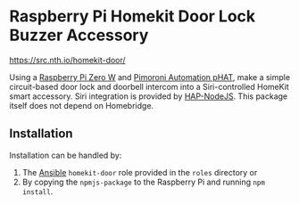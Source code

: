 # Raspberry Pi Homekit Door Lock Buzzer Accessory

https://src.nth.io/homekit-door/

Using a [Raspberry Pi Zero W](https://www.raspberrypi.org/products/raspberry-pi-zero-w/)
and [Pimoroni Automation pHAT](https://shop.pimoroni.com/products/automation-phat), make a simple circuit-based door
lock and doorbell intercom into a Siri-controlled HomeKit smart accessory. Siri integration is provided
by [HAP-NodeJS](https://github.com/homebridge/HAP-NodeJS). This package itself does not depend on Homebridge.

## Installation

Installation can be handled by:

1. The [Ansible](https://ansible.com/) `homekit-door` role provided in the `roles` directory or
2. By copying the `npmjs-package` to the Raspberry Pi and running `npm install`.
